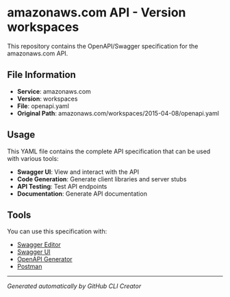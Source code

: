 # amazonaws.com API - Version workspaces

This repository contains the OpenAPI/Swagger specification for the amazonaws.com API.

## File Information

- **Service**: amazonaws.com
- **Version**: workspaces
- **File**: openapi.yaml
- **Original Path**: amazonaws.com/workspaces/2015-04-08/openapi.yaml

## Usage

This YAML file contains the complete API specification that can be used with various tools:

- **Swagger UI**: View and interact with the API
- **Code Generation**: Generate client libraries and server stubs
- **API Testing**: Test API endpoints
- **Documentation**: Generate API documentation

## Tools

You can use this specification with:

- [Swagger Editor](https://editor.swagger.io/)
- [Swagger UI](https://swagger.io/tools/swagger-ui/)
- [OpenAPI Generator](https://openapi-generator.tech/)
- [Postman](https://www.postman.com/)

---

*Generated automatically by GitHub CLI Creator*
